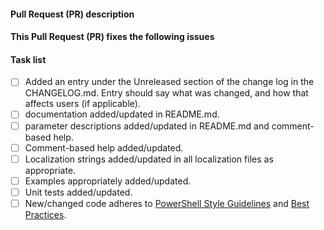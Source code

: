 <!--
    Thanks for submitting a Pull Request (PR) to this project.
    Your contribution to this project is greatly appreciated!

    You may remove this comment block, and the other comment blocks, but please
    keep the headers and the task list.
-->
#### Pull Request (PR) description
<!--
    Replace this comment block with a description of your PR.
-->

#### This Pull Request (PR) fixes the following issues
<!--
    If this PR does not fix an open issue, replace this comment block with None.
    If this PR resolves one or more open issues, replace this comment block with
    a list the issues using a GitHub closing keyword, e.g.:
    - Fixes #123
    - Fixes #124
-->

#### Task list
<!--
    To aid community reviewers in reviewing and merging your PR, please take
    the time to run through the below checklist and make sure your PR has
    everything updated as required.

    Change to [x] for each task in the task list that applies to your PR.
    For those task that don't apply to you PR, leave those as is.
-->

- [ ] Added an entry under the Unreleased section of the change log in the CHANGELOG.md.
      Entry should say what was changed, and how that affects users (if applicable).
- [ ] documentation added/updated in README.md.
- [ ] parameter descriptions added/updated in README.md
      and comment-based help.
- [ ] Comment-based help added/updated.
- [ ] Localization strings added/updated in all localization files as appropriate.
- [ ] Examples appropriately added/updated.
- [ ] Unit tests added/updated.
- [ ] New/changed code adheres to [PowerShell Style Guidelines](https://poshcode.gitbooks.io/powershell-practice-and-style/)
      and [Best Practices](https://poshcode.gitbooks.io/powershell-practice-and-style/Best-Practices/Introduction.html).
